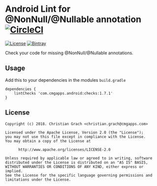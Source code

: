 # Android Lint for @NonNull/@Nullable annotation [![CircleCI](https://circleci.com/gh/chrimaeon/lint-nullify.svg?style=svg)](https://circleci.com/gh/chrimaeon/lint-nullify)

[![License](https://img.shields.io/badge/license-Apache%202-blue.svg?style=for-the-badge)](https://www.apache.org/licenses/LICENSE-2.0)
[![Bintray](https://img.shields.io/bintray/v/chrimaeon/maven/com.cmgapps.android%3Achecks.svg?style=for-the-badge)](https://bintray.com/chrimaeon/maven/com.cmgapps.android%3Achecks)

Check your code for missing @NonNull/@Nullable annotations.

## Usage

Add this to your dependencies in the modules `build.gradle`

    dependencies {
        lintChecks 'com.cmgapps.android:checks:1.7.1'
    }

## License

    Copyright (c) 2018. Christian Grach <christian.grach@cmgapps.com>

    Licensed under the Apache License, Version 2.0 (the "License");
    you may not use this file except in compliance with the License.
    You may obtain a copy of the License at

          http://www.apache.org/licenses/LICENSE-2.0

    Unless required by applicable law or agreed to in writing, software
    distributed under the License is distributed on an "AS IS" BASIS,
    WITHOUT WARRANTIES OR CONDITIONS OF ANY KIND, either express or implied.
    See the License for the specific language governing permissions and
    limitations under the License.

